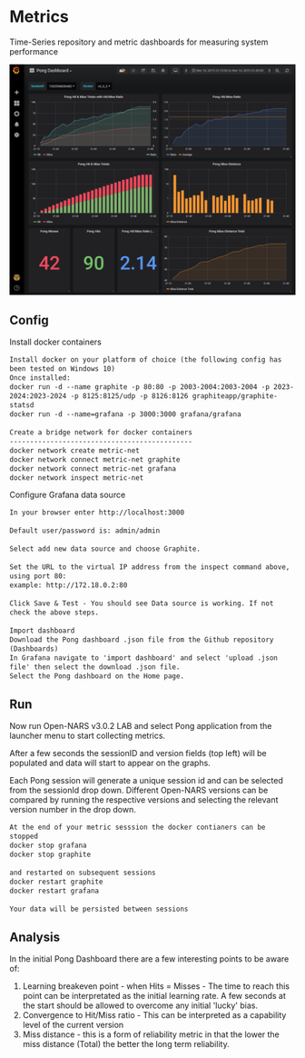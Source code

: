 # Metrics
Time-Series repository and metric dashboards for measuring system performance

<img src="https://github.com/opennars/Metrics/blob/master/Img/Pong%20Metrics.png">

## Config
Install docker containers
```
Install docker on your platform of choice (the following config has been tested on Windows 10)
Once installed:
docker run -d --name graphite -p 80:80 -p 2003-2004:2003-2004 -p 2023-2024:2023-2024 -p 8125:8125/udp -p 8126:8126 graphiteapp/graphite-statsd
docker run -d --name=grafana -p 3000:3000 grafana/grafana

Create a bridge network for docker containers
---------------------------------------------
docker network create metric-net
docker network connect metric-net graphite
docker network connect metric-net grafana
docker network inspect metric-net
```
Configure Grafana data source
```
In your browser enter http://localhost:3000

Default user/password is: admin/admin

Select add new data source and choose Graphite.

Set the URL to the virtual IP address from the inspect command above, using port 80:
example: http://172.18.0.2:80 

Click Save & Test - You should see Data source is working. If not check the above steps.

Import dashboard
Download the Pong dashboard .json file from the Github repository (Dashboards)
In Grafana navigate to 'import dashboard' and select 'upload .json file' then select the download .json file.
Select the Pong dashboard on the Home page.
```
## Run
Now run Open-NARS v3.0.2 LAB and select Pong application from the launcher menu to start collecting metrics.

After a few seconds the sessionID and version fields (top left) will be populated and data will start to appear on the graphs.

Each Pong session will generate a unique session id and can be selected from the sessionId drop down. Different Open-NARS versions can be compared by running the respective versions and selecting the relevant version number in the drop down.
```
At the end of your metric sesssion the docker contianers can be stopped
docker stop grafana
docker stop graphite

and restarted on subsequent sessions
docker restart graphite
docker restart grafana

Your data will be persisted between sessions
```

## Analysis
In the initial Pong Dashboard there are a few interesting points to be aware of:
1. Learning breakeven point - when Hits = Misses - The time to reach this point can be interpretated as the initial learning rate. A few seconds at the start should be allowed to overcome any initial 'lucky' bias.
2. Convergence to Hit/Miss ratio - This can be interpreted as a capability level of the current version
3. Miss distance - this is a form of reliability metric in that the lower the miss distance (Total) the better the long term reliability.

